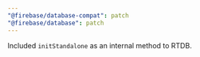 ```yaml
---
"@firebase/database-compat": patch
"@firebase/database": patch
---
```


Included `initStandalone` as an internal method to RTDB.
